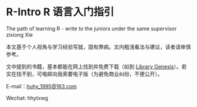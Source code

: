 # R-Intro  R 语言入门指引
 The path of learning R - write to the  juniors under the same supervisor zixiong Xie

本文基于个人视角与学习经验写就，固有弊病。文内粗浅看法与建议，读者请审慎参考。

文中提到的书籍，基本都能在网上找到并免费下载（如到 [Library Genesis](https://libgen.is/)）。若实在找不到，可电邮向我索要电子版（为避免商业纠纷，不便公开）。



E-mail：huhy_1995@163.com

Wechat: hhytxwg